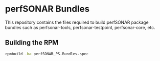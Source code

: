# perfSONAR Bundles

This repository contains the files required to build perfSONAR package bundles such as perfsonar-tools, perfsonar-testpoint, perfsonar-core, etc.

## Building the RPM

```bash
rpmbuild -ba perfSONAR_PS-Bundles.spec
```
